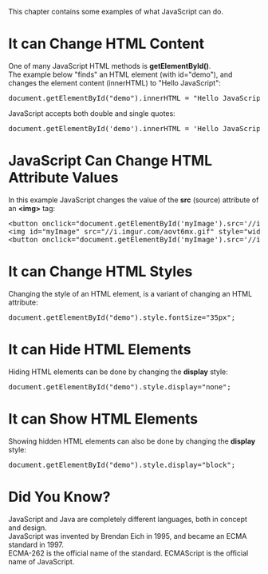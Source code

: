 This chapter contains some examples of what JavaScript can do.
<h1>It can Change HTML Content</h1>
One of many JavaScript HTML methods is <b>getElementById()</b>.
<br>
The example below "finds" an HTML element (with id="demo"), and changes the element content (innerHTML) to "Hello JavaScript":
<pre>document.getElementById("demo").innerHTML = "Hello JavaScript";</pre>
JavaScript accepts both double and single quotes:
<pre>document.getElementById('demo').innerHTML = 'Hello JavaScript';</pre>
<h1>JavaScript Can Change HTML Attribute Values</h1>
In this example JavaScript changes the value of the <b>src</b> (source) attribute of an <b>&lt;img&gt;</b> tag:
<pre>
&lt;button onclick="document.getElementById('myImage').src='//i.imgur.com/EkDalgn.gif'"&gt;Turn the lights on&lt;/button&gt;
&lt;img id="myImage" src="//i.imgur.com/aovt6mx.gif" style="width:100px"&gt;
&lt;button onclick="document.getElementById('myImage').src='//i.imgur.com/aovt6mx.gif'"&gt;Turn the lights off&lt;/button&gt;
</pre>
<h1>It can Change HTML Styles</h1>
Changing the style of an HTML element, is a variant of changing an HTML attribute:
<pre>document.getElementById("demo").style.fontSize="35px";</pre>
<h1>It can Hide HTML Elements</h1>
Hiding HTML elements can be done by changing the <b>display</b> style:
<pre>document.getElementById("demo").style.display="none";</pre>
<h1>It can Show HTML Elements</h1>
Showing hidden HTML elements can also be done by changing the <b>display</b> style:
<pre>document.getElementById("demo").style.display="block";</pre>
<h1>Did You Know?</h1>
JavaScript and Java are completely different languages, both in concept and design.
<br>
JavaScript was invented by Brendan Eich in 1995, and became an ECMA standard in 1997.
<br>
ECMA-262 is the official name of the standard. ECMAScript is the official name of JavaScript.
